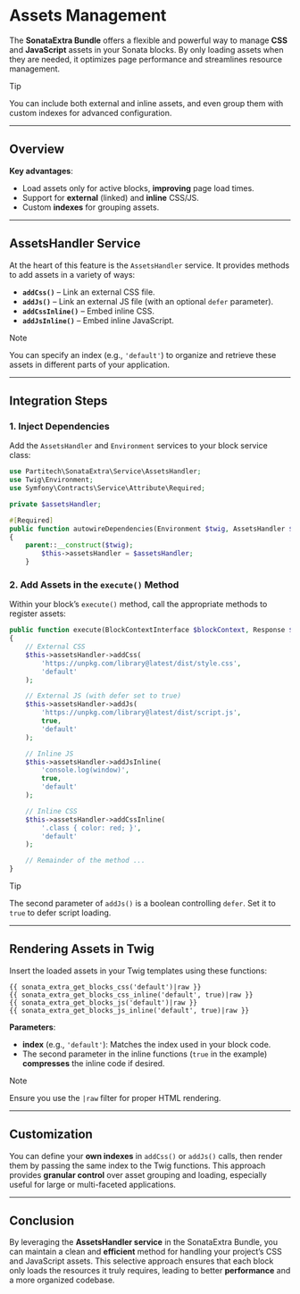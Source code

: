 # Assets Management

The **SonataExtra Bundle** offers a flexible and powerful way to manage **CSS** and **JavaScript** assets in your Sonata blocks. By only loading assets when they are needed, it optimizes page performance and streamlines resource management.

> [!TIP]
> You can include both external and inline assets, and even group them with custom indexes for advanced configuration.

---

## Overview

**Key advantages**:
- Load assets only for active blocks, **improving** page load times.
- Support for **external** (linked) and **inline** CSS/JS.
- Custom **indexes** for grouping assets.

---

## AssetsHandler Service

At the heart of this feature is the `AssetsHandler` service. It provides methods to add assets in a variety of ways:

- **`addCss()`** – Link an external CSS file.
- **`addJs()`** – Link an external JS file (with an optional `defer` parameter).
- **`addCssInline()`** – Embed inline CSS.
- **`addJsInline()`** – Embed inline JavaScript.

> [!NOTE]
> You can specify an index (e.g., `'default'`) to organize and retrieve these assets in different parts of your application.

---

## Integration Steps

### 1. Inject Dependencies

Add the `AssetsHandler` and `Environment` services to your block service class:

```php
use Partitech\SonataExtra\Service\AssetsHandler;
use Twig\Environment;
use Symfony\Contracts\Service\Attribute\Required;

private $assetsHandler;

#[Required]
public function autowireDependencies(Environment $twig, AssetsHandler $assetsHandler): void
{
    parent::__construct($twig);
        $this->assetsHandler = $assetsHandler;
    }
```

### 2. Add Assets in the `execute()` Method

Within your block’s `execute()` method, call the appropriate methods to register assets:

```php
public function execute(BlockContextInterface $blockContext, Response $response = null)
{
    // External CSS
    $this->assetsHandler->addCss(
        'https://unpkg.com/library@latest/dist/style.css',
        'default'
    );

    // External JS (with defer set to true)
    $this->assetsHandler->addJs(
        'https://unpkg.com/library@latest/dist/script.js',
        true,
        'default'
    );

    // Inline JS
    $this->assetsHandler->addJsInline(
        'console.log(window)',
        true,
        'default'
    );

    // Inline CSS
    $this->assetsHandler->addCssInline(
        '.class { color: red; }',
        'default'
    );

    // Remainder of the method ...
}
```

> [!TIP]
> The second parameter of `addJs()` is a boolean controlling `defer`. Set it to `true` to defer script loading.

---

## Rendering Assets in Twig

Insert the loaded assets in your Twig templates using these functions:

```twig
{{ sonata_extra_get_blocks_css('default')|raw }}
{{ sonata_extra_get_blocks_css_inline('default', true)|raw }}
{{ sonata_extra_get_blocks_js('default')|raw }}
{{ sonata_extra_get_blocks_js_inline('default', true)|raw }}
```

**Parameters**:
- **index** (e.g., `'default'`): Matches the index used in your block code.
- The second parameter in the inline functions (`true` in the example) **compresses** the inline code if desired.

> [!NOTE]
> Ensure you use the `|raw` filter for proper HTML rendering.

---

## Customization

You can define your **own indexes** in `addCss()` or `addJs()` calls, then render them by passing the same index to the Twig functions. This approach provides **granular control** over asset grouping and loading, especially useful for large or multi-faceted applications.

---

## Conclusion

By leveraging the **AssetsHandler service** in the SonataExtra Bundle, you can maintain a clean and **efficient** method for handling your project’s CSS and JavaScript assets. This selective approach ensures that each block only loads the resources it truly requires, leading to better **performance** and a more organized codebase.
